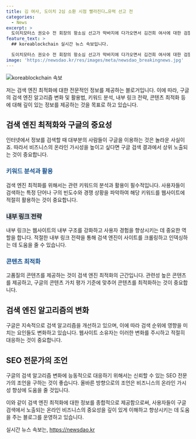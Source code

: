 ```yaml
---
title: 김 여사, 도이치 2심 소환 시점 빨라진다…유력 선고 전
categories:
  - News
excerpt: >
  도이치모터스 권오수 전 회장의 항소심 선고가 막바지에 다가오면서 김건희 여사에 대한 검찰 조사가 관심을 끌고 있습니다. 검찰은 원래 권 전 회장 항소심 선고 이후에 김 여사를 조사할 계획이었지만, 이를 앞당기고 선고 이전에 조사할 방안을 검토 중입니다. 이에 따라 김 여사 조사 시기는 이달 말이나 다음달 초로 예상되며, 공개소환 여부 또한 논의 중입니다. 이러한 조사 시점 앞당겨진 결정은 검찰총장의 임기가 끝나기 전에 사건을 처리해야 한다는 판단에서 비롯된 것으로 보입니다.
feature_text: >
  ## koreablockchain 실시간 뉴스 속보입니다.

  도이치모터스 권오수 전 회장의 항소심 선고가 막바지에 다가오면서 김건희 여사에 대한 검찰 조사가 관심을 끌고 있습니다. 검찰은 원래 권 전 회장 항소심 선고 이후에 김 여사를 조사할 계획이었지만, 이를 앞당기고 선고 이전에 조사할 방안을 검토 중입니다. 이에 따라 김 여사 조사 시기는 이달 말이나 다음달 초로 예상되며, 공개소환 여부 또한 논의 중입니다. 이러한 조사 시점 앞당겨진 결정은 검찰총장의 임기가 끝나기 전에 사건을 처리해야 한다는 판단에서 비롯된 것으로 보입니다.
image: 'https://newsdao.kr/res/images/meta/newsdao_breakingnews.jpg'
---
```


<p><img src="https://newsdao.kr/res/images/meta/newsdao_breakingnews.jpg" alt="koreablockchain 속보" /></p>

<p>저는 검색 엔진 최적화에 대한 전문적인 정보를 제공하는 블로거입니다. 이에 따라, 구글의 검색 엔진 알고리즘 변화 및 활용법, 키워드 분석, 내부 링크 전략, 콘텐츠 최적화 등에 대해 깊이 있는 정보를 제공하는 것을 목표로 하고 있습니다.</p>

<h2 data-ke-size="size26">검색 엔진 최적화와 구글의 중요성</h2>

<p data-ke-size="size16">인터넷에서 정보를 검색할 때 대부분의 사람들이 구글을 이용하는 것은 놀라운 사실이죠. 따라서 비즈니스의 온라인 가시성을 높이고 싶다면 구글 검색 결과에서 상위 노출되는 것이 중요합니다.</p>

<h3><b><span style="color: #1a5490;">키워드 분석과 활용</span></b></h3>

<p data-ke-size="size16">검색 엔진 최적화를 위해서는 관련 키워드의 분석과 활용이 필수적입니다. 사용자들이 검색하는 특정 단어나 구의 빈도수와 경쟁 상황을 파악하여 해당 키워드를 웹사이트에 적절히 활용하는 것이 중요합니다.</p>

<h3><b><span style="background-color: #21538527;">내부 링크 전략</span></b></h3>

<p data-ke-size="size16">내부 링크는 웹사이트의 내부 구조를 강화하고 사용자 경험을 향상시키는 데 중요한 역할을 합니다. 적절한 내부 링크 전략을 통해 검색 엔진이 사이트를 크롤링하고 인덱싱하는 데 도움을 줄 수 있습니다.</p>

<h3><b><span style="color: #1a5490;">콘텐츠 최적화</span></b></h3>

<p data-ke-size="size16">고품질의 콘텐츠를 제공하는 것이 검색 엔진 최적화의 근간입니다. 관련성 높은 콘텐츠를 제공하고, 구글의 콘텐츠 가치 평가 기준에 맞추어 콘텐츠를 최적화하는 것이 중요합니다.</p>

<h2 data-ke-size="size26">검색 엔진 알고리즘의 변화</h2>

<p data-ke-size="size16">구글은 지속적으로 검색 알고리즘을 개선하고 있으며, 이에 따라 검색 순위에 영향을 미치는 요인들도 변화하고 있습니다. 웹사이트 소유자는 이러한 변화를 주시하고 적절히 대응하는 것이 중요합니다.</p>

<h2 data-ke-size="size26">SEO 전문가의 조언</h2>

<p data-ke-size="size16">구글의 검색 알고리즘 변화에 능동적으로 대응하기 위해서는 신뢰할 수 있는 SEO 전문가의 조언을 구하는 것이 좋습니다. 올바른 방향으로의 조언은 비즈니스의 온라인 가시성 향상에 도움을 줄 것입니다.</p>

<p>이와 같이 검색 엔진 최적화에 대한 정보를 종합적으로 제공함으로써, 사용자들이 구글 검색에서 노출되는 온라인 비즈니스의 중요성을 깊이 있게 이해하고 향상시키는 데 도움을 주는 블로그를 운영하고 있습니다.</p>
실시간 뉴스 속보는, <a href="https://newsdao.kr" rel="dofollow">https://newsdao.kr</a>


